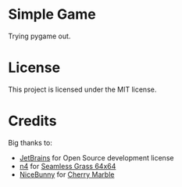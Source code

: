 # Simple Game
Trying pygame out.
# License
This project is licensed under the MIT license.
# Credits
Big thanks to:
* [JetBrains](https://www.jetbrains.com/community/opensource) for Open Source development license
* [n4](https://opengameart.org/users/n4) for [Seamless Grass 64x64](https://opengameart.org/node/24687)
* [NiceBunny](https://opengameart.org/users/nicebunny) for [Cherry Marble](https://opengameart.org/content/cherry-marble)